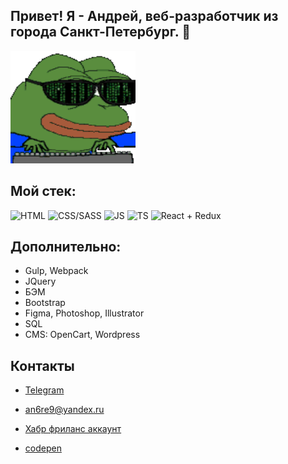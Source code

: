 
## Привет! Я - Андрей, веб-разработчик из города Санкт-Петербург. 👋


<img  width="200" height="180" src="https://raw.githubusercontent.com/an6re9/an6re9/5ddffc672c6a1ddb8900c033a4c4dfe90c511ad6/soulja-boy-pepe.gif">


## Мой стек: ##

![HTML](https://img.shields.io/static/v1?label=&message=HTML&color="#4591d1")
![CSS/SASS](https://img.shields.io/static/v1?label=&message=CSS/SASS&color=4591d1)
![JS](https://img.shields.io/static/v1?label=&message=JS&color=f17532)
![TS](https://img.shields.io/static/v1?label=&message=TS&color=8435ce)
![React + Redux](https://img.shields.io/static/v1?label=&message=React/Redux&color=d74242)

## Дополнительно: ##
- Gulp, Webpack
- JQuery
- БЭМ
- Bootstrap
- Figma, Photoshop, Illustrator
- SQL
- CMS: OpenCart, Wordpress

## Контакты ##
- [Telegram](https://t.me/an6re9)
- an6re9@yandex.ru

- [Хабр фриланс аккаунт](https://freelance.habr.com/freelancers/an6re9)
- [codepen](https://codepen.io/an6re9)

